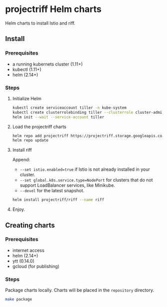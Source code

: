 # projectriff Helm charts

Helm charts to install Istio and riff.

## Install

### Prerequisites

- a running kubernets cluster (1.11+)
- kubectl (1.11+)
- helm (2.14+)

### Steps

1. Initialize Helm

   ```sh
   kubectl create serviceaccount tiller -n kube-system
   kubectl create clusterrolebinding tiller --clusterrole cluster-admin --serviceaccount kube-system:tiller
   helm init --wait --service-account tiller
   ```

1. Load the projectriff charts

   ```sh
   helm repo add projectriff https://projectriff.storage.googleapis.com/charts/releases
   helm repo update
   ```

1. Install riff

   Append:

   - `--set istio.enabled=true` if Istio is not already installed in your cluster.
   - `--set global.k8s.service.type=NodePort` for clusters that do not support LoadBalancer services, like Minikube.
   - `--devel` for the latest snapshot.

   ```sh
   helm install projectriff/riff --name riff
   ```

1. Enjoy.

## Creating charts

### Prerequisites

- internet access
- helm (2.14+)
- ytt (0.14.0)
- gcloud (for publishing)

### Steps

Package charts locally. Charts will be placed in the `repository` directory.

```sh
make package
```
